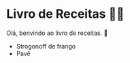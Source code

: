 # Livro de Receitas :man_cook:



Olá, benvindo ao livro de receitas. :book:

- Strogonoff de frango
- Pavê
